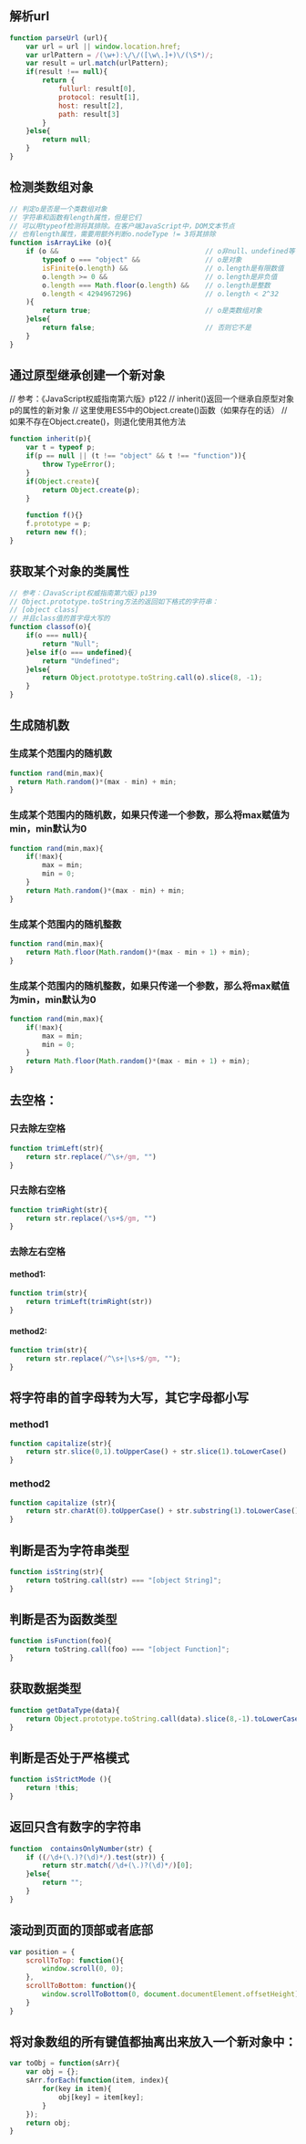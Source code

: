## 解析url
```javascript
function parseUrl (url){
    var url = url || window.location.href;
    var urlPattern = /(\w+):\/\/([\w\.]+)\/(\S*)/;
    var result = url.match(urlPattern);
    if(result !== null){
        return {
            fullurl: result[0],
            protocol: result[1],
            host: result[2],
            path: result[3]
        }
    }else{
        return null;
    }
}
```

## 检测类数组对象
```javascript
// 判定o是否是一个类数组对象
// 字符串和函数有length属性，但是它们
// 可以用typeof检测将其排除。在客户端JavaScript中，DOM文本节点
// 也有length属性，需要用额外判断o.nodeType != 3将其排除
function isArrayLike (o){
    if (o &&                                    // o非null、undefined等
        typeof o === "object" &&                // o是对象
        isFinite(o.length) &&                   // o.length是有限数值
        o.length >= 0 &&                        // o.length是非负值
        o.length === Math.floor(o.length) &&    // o.length是整数
        o.length < 4294967296)                  // o.length < 2^32
    ){
        return true;                            // o是类数组对象
    }else{
        return false;                           // 否则它不是
    }
}
```

## 通过原型继承创建一个新对象
// 参考：《JavaScript权威指南第六版》p122
// inherit()返回一个继承自原型对象p的属性的新对象
// 这里使用ES5中的Object.create()函数（如果存在的话）
// 如果不存在Object.create()，则退化使用其他方法
```javascript
function inherit(p){
    var t = typeof p;
    if(p == null || (t !== "object" && t !== "function")){
        throw TypeError();
    }
    if(Object.create){
        return Object.create(p);
    }
    
    function f(){}
    f.prototype = p;
    return new f();
}
```

## 获取某个对象的类属性
```javascript
// 参考：《JavaScript权威指南第六版》p139
// Object.prototype.toString方法的返回如下格式的字符串：
// [object class]
// 并且class值的首字母大写的
function classof(o){
    if(o === null){
        return "Null";
    }else if(o === undefined){
        return "Undefined";
    }else{
        return Object.prototype.toString.call(o).slice(8, -1);
    }
}
```

## 生成随机数
### 生成某个范围内的随机数
```javascript
function rand(min,max){
  return Math.random()*(max - min) + min;
}
```
### 生成某个范围内的随机数，如果只传递一个参数，那么将max赋值为min，min默认为0
```javascript
function rand(min,max){
    if(!max){
        max = min;
        min = 0;
    }
    return Math.random()*(max - min) + min;
}
```
### 生成某个范围内的随机整数
```javascript
function rand(min,max){
    return Math.floor(Math.random()*(max - min + 1) + min);
}
```

### 生成某个范围内的随机整数，如果只传递一个参数，那么将max赋值为min，min默认为0
```javascript
function rand(min,max){
    if(!max){
        max = min;
        min = 0;
    }
    return Math.floor(Math.random()*(max - min + 1) + min);
}
```

## 去空格：
### 只去除左空格
```javascript
function trimLeft(str){
    return str.replace(/^\s+/gm, "")
}
  ```
### 只去除右空格
```javascript
function trimRight(str){
    return str.replace(/\s+$/gm, "")
}
```
### 去除左右空格
#### method1:
```javascript
function trim(str){
    return trimLeft(trimRight(str))
}
```
#### method2:
```javascript
function trim(str){
    return str.replace(/^\s+|\s+$/gm, "");
}
```

## 将字符串的首字母转为大写，其它字母都小写
### method1
```javascript
function capitalize(str){
    return str.slice(0,1).toUpperCase() + str.slice(1).toLowerCase()
}
```
### method2
```javascript
function capitalize (str){
    return str.charAt(0).toUpperCase() + str.substring(1).toLowerCase();
}
```

## 判断是否为字符串类型
```javascript
function isString(str){
    return toString.call(str) === "[object String]";
}
```

## 判断是否为函数类型
```javascript
function isFunction(foo){
	return toString.call(foo) === "[object Function]";
}
```
## 获取数据类型
```javascript
function getDataType(data){
	return Object.prototype.toString.call(data).slice(8,-1).toLowerCase();
}
```

## 判断是否处于严格模式
```javascript
function isStrictMode (){
	return !this;
}
```

## 返回只含有数字的字符串
```javascript
function  containsOnlyNumber(str) {
    if ((/\d+(\.)?(\d)*/).test(str)) {
        return str.match(/\d+(\.)?(\d)*/)[0];
    }else{
        return "";
    }
}
```
## 滚动到页面的顶部或者底部
```javascript
var position = {
    scrollToTop: function(){
        window.scroll(0, 0);
    },
    scrollToBottom: function(){
        window.scrollToBottom(0, document.documentElement.offsetHeight);
    }
}
```

## 将对象数组的所有键值都抽离出来放入一个新对象中：
```javascript
var toObj = function(sArr){
	var obj = {};
	sArr.forEach(function(item, index){
		for(key in item){
			obj[key] = item[key];
		}
	});
	return obj;
}
```
